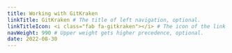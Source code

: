 ```yaml
---
title: Working with GitKraken
linkTitle: GitKraken # The title of left navigation, optional.
linkTitleIcon: <i class="fab fa-gitkraken"></i> # The icon of the link title, optional.
navWeight: 990 # Upper weight gets higher precedence, optional.
date: 2022-08-30
---
```

